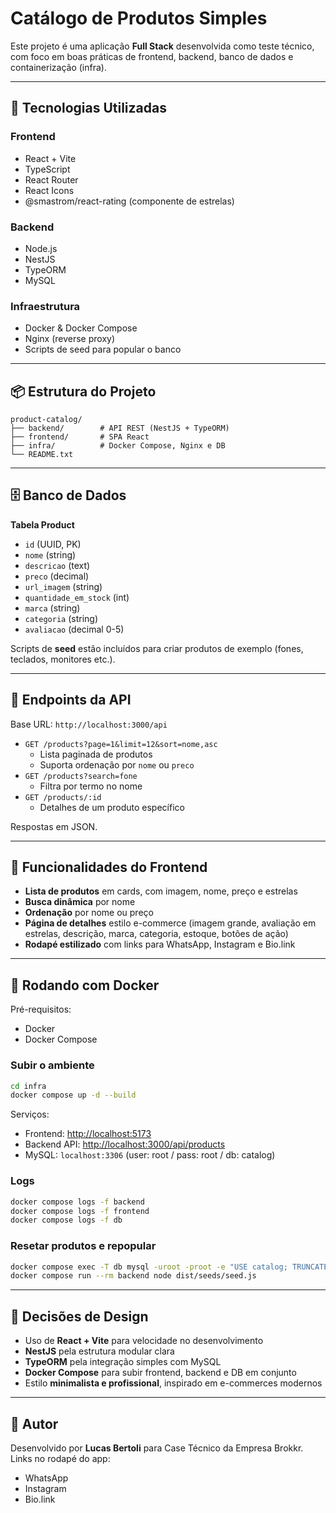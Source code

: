 # Catálogo de Produtos Simples

Este projeto é uma aplicação **Full Stack** desenvolvida como teste técnico, com foco em boas práticas de frontend, backend, banco de dados e containerização (infra).

---

## 🚀 Tecnologias Utilizadas

### Frontend
- React + Vite
- TypeScript
- React Router
- React Icons
- @smastrom/react-rating (componente de estrelas)

### Backend
- Node.js
- NestJS
- TypeORM
- MySQL

### Infraestrutura
- Docker & Docker Compose
- Nginx (reverse proxy)
- Scripts de seed para popular o banco

---

## 📦 Estrutura do Projeto

```
product-catalog/
├── backend/        # API REST (NestJS + TypeORM)
├── frontend/       # SPA React
├── infra/          # Docker Compose, Nginx e DB
└── README.txt
```

---

## 🗄️ Banco de Dados

**Tabela Product**
- `id` (UUID, PK)
- `nome` (string)
- `descricao` (text)
- `preco` (decimal)
- `url_imagem` (string)
- `quantidade_em_stock` (int)
- `marca` (string)
- `categoria` (string)
- `avaliacao` (decimal 0-5)

Scripts de **seed** estão incluídos para criar produtos de exemplo (fones, teclados, monitores etc.).

---

## 🔌 Endpoints da API

Base URL: `http://localhost:3000/api`

- `GET /products?page=1&limit=12&sort=nome,asc`
  - Lista paginada de produtos
  - Suporta ordenação por `nome` ou `preco`
- `GET /products?search=fone`
  - Filtra por termo no nome
- `GET /products/:id`
  - Detalhes de um produto específico

Respostas em JSON.

---

## 🎨 Funcionalidades do Frontend

- **Lista de produtos** em cards, com imagem, nome, preço e estrelas
- **Busca dinâmica** por nome
- **Ordenação** por nome ou preço
- **Página de detalhes** estilo e-commerce (imagem grande, avaliação em estrelas, descrição, marca, categoria, estoque, botões de ação)
- **Rodapé estilizado** com links para WhatsApp, Instagram e Bio.link

---

## 🐳 Rodando com Docker

Pré-requisitos:
- Docker
- Docker Compose

### Subir o ambiente
```bash
cd infra
docker compose up -d --build
```

Serviços:
- Frontend: [http://localhost:5173](http://localhost:5173)
- Backend API: [http://localhost:3000/api/products](http://localhost:3000/api/products)
- MySQL: `localhost:3306` (user: root / pass: root / db: catalog)

### Logs
```bash
docker compose logs -f backend
docker compose logs -f frontend
docker compose logs -f db
```

### Resetar produtos e repopular
```bash
docker compose exec -T db mysql -uroot -proot -e "USE catalog; TRUNCATE TABLE product;"
docker compose run --rm backend node dist/seeds/seed.js
```

---

## 📖 Decisões de Design

- Uso de **React + Vite** para velocidade no desenvolvimento
- **NestJS** pela estrutura modular clara
- **TypeORM** pela integração simples com MySQL
- **Docker Compose** para subir frontend, backend e DB em conjunto
- Estilo **minimalista e profissional**, inspirado em e-commerces modernos

---

## 📝 Autor

Desenvolvido por **Lucas Bertoli** para Case Técnico da Empresa Brokkr.  
Links no rodapé do app:
- WhatsApp
- Instagram
- Bio.link
